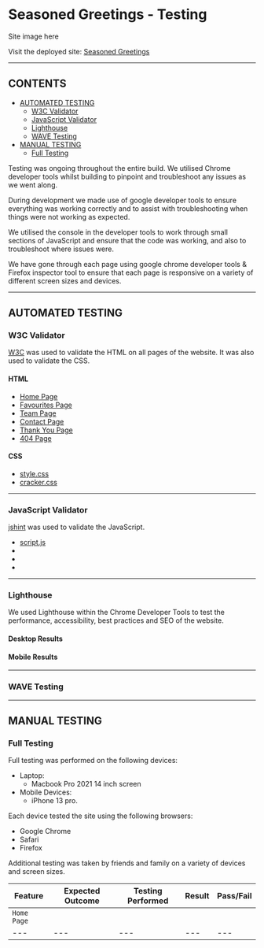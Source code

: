 # Seasoned Greetings -  Testing

Site image here 

Visit the deployed site: [Seasoned Greetings](https://mbutler1991.github.io/seasonedgreetings/)

- - -

## CONTENTS

* [AUTOMATED TESTING](#automated-testing)
  * [W3C Validator](#w3c-validator)
  * [JavaScript Validator](#javascript-validator)
  * [Lighthouse](#lighthouse)
  * [WAVE Testing](#wave-testing)
* [MANUAL TESTING](#manual-testing)
  * [Full Testing](#full-testing)

Testing was ongoing throughout the entire build. We utilised Chrome developer tools whilst building to pinpoint and troubleshoot any issues as we went along.

During development we made use of google developer tools to ensure everything was working correctly and to assist with troubleshooting when things were not working as expected.

We utilised the console in the developer tools to work through small sections of JavaScript and ensure that the code was working, and also to troubleshoot where issues were.

We have gone through each page using google chrome developer tools & Firefox inspector tool to ensure that each page is responsive on a variety of different screen sizes and devices.

- - -

## AUTOMATED TESTING

### W3C Validator

[W3C](https://validator.w3.org/) was used to validate the HTML on all pages of the website. It was also used to validate the CSS.

#### HTML

* [Home Page]()
* [Favourites Page]()
* [Team Page]()
* [Contact Page]()
* [Thank You Page]()
* [404 Page]()

#### CSS

* [style.css]()
* [cracker.css]()

- - -

### JavaScript Validator

[jshint](https://jshint.com/) was used to validate the JavaScript.

* [script.js]()
* []()
* []()
* []()

- - -

### Lighthouse

We used Lighthouse within the Chrome Developer Tools to test the performance, accessibility, best practices and SEO of the website.

#### Desktop Results


#### Mobile Results

- - -

### WAVE Testing

- - -

## MANUAL TESTING

### Full Testing

Full testing was performed on the following devices:

* Laptop:
  * Macbook Pro 2021 14 inch screen
* Mobile Devices:
  * iPhone 13 pro.

Each device tested the site using the following browsers:

* Google Chrome
* Safari
* Firefox

Additional testing was taken by friends and family on a variety of devices and screen sizes. 

| Feature | Expected Outcome | Testing Performed | Result | Pass/Fail |
| --- | --- | --- | --- | --- |
| `Home Page` |
| --- | --- | --- | --- | --- |